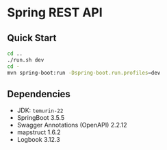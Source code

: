 # Spring REST API

## Quick Start

```sh
cd ..
./run.sh dev 
cd -
mvn spring-boot:run -Dspring-boot.run.profiles=dev
```

## Dependencies
- JDK: `temurin-22`
- SpringBoot 3.5.5
- Swagger Annotations (OpenAPI) 2.2.12
- mapstruct 1.6.2
- Logbook 3.12.3

